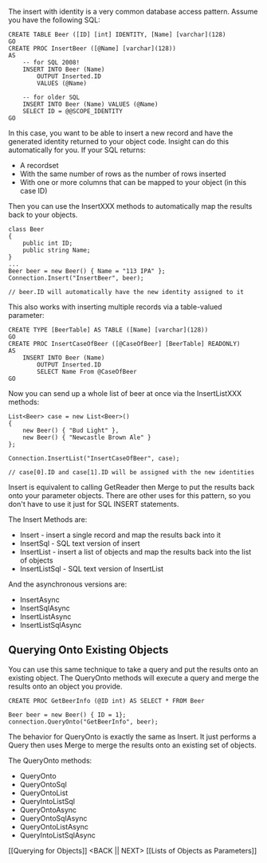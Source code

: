 The insert with identity is a very common database access pattern. Assume you have the following SQL:

	CREATE TABLE Beer ([ID] [int] IDENTITY, [Name] [varchar](128)
	GO
	CREATE PROC InsertBeer ([@Name] [varchar](128))
	AS
		-- for SQL 2008!
		INSERT INTO Beer (Name)
			OUTPUT Inserted.ID
			VALUES (@Name)

		-- for older SQL
		INSERT INTO Beer (Name) VALUES (@Name)
		SELECT ID = @@SCOPE_IDENTITY
	GO

In this case, you want to be able to insert a new record and have the generated identity returned to your object code. Insight can do this automatically for you. If your SQL returns:

* A recordset
* With the same number of rows as the number of rows inserted
* With one or more columns that can be mapped to your object (in this case ID)

Then you can use the InsertXXX methods to automatically map the results back to your objects.

	class Beer
	{
		public int ID;
		public string Name;
	}
	...
	Beer beer = new Beer() { Name = "113 IPA" };
	Connection.Insert("InsertBeer", beer);
	
	// beer.ID will automatically have the new identity assigned to it

This also works with inserting multiple records via a table-valued parameter:

	CREATE TYPE [BeerTable] AS TABLE ([Name] [varchar](128))
	GO
	CREATE PROC InsertCaseOfBeer ([@CaseOfBeer] [BeerTable] READONLY)
	AS
		INSERT INTO Beer (Name)
			OUTPUT Inserted.ID
			SELECT Name From @CaseOfBeer
	GO

Now you can send up a whole list of beer at once via the InsertListXXX methods:

	List<Beer> case = new List<Beer>()
	{
		new Beer() { "Bud Light" },
		new Beer() { "Newcastle Brown Ale" }
	};

	Connection.InsertList("InsertCaseOfBeer", case);

	// case[0].ID and case[1].ID will be assigned with the new identities

Insert is equivalent to calling GetReader then Merge to put the results back onto your parameter objects. There are other uses for this pattern, so you don't have to use it just for SQL INSERT statements.

The Insert Methods are:

* Insert - insert a single record and map the results back into it
* InsertSql - SQL text version of insert
* InsertList - insert a list of objects and map the results back into the list of objects
* InsertListSql - SQL text version of InsertList

And the asynchronous versions are:

* InsertAsync
* InsertSqlAsync
* InsertListAsync
* InsertListSqlAsync

## Querying Onto Existing Objects ##

You can use this same technique to take a query and put the results onto an existing object. The QueryOnto methods will execute a query and merge the results onto an object you provide.

	CREATE PROC GetBeerInfo (@ID int) AS SELECT * FROM Beer

	Beer beer = new Beer() { ID = 1};
	connection.QueryOnto("GetBeerInfo", beer);

The behavior for QueryOnto is exactly the same as Insert. It just performs a Query then uses Merge to merge the results onto an existing set of objects.

The QueryOnto methods:

* QueryOnto
* QueryOntoSql
* QueryOntoList
* QueryIntoListSql
* QueryOntoAsync
* QueryOntoSqlAsync
* QueryOntoListAsync
* QueryIntoListSqlAsync

[[Querying for Objects]] <BACK || NEXT> [[Lists of Objects as Parameters]]
